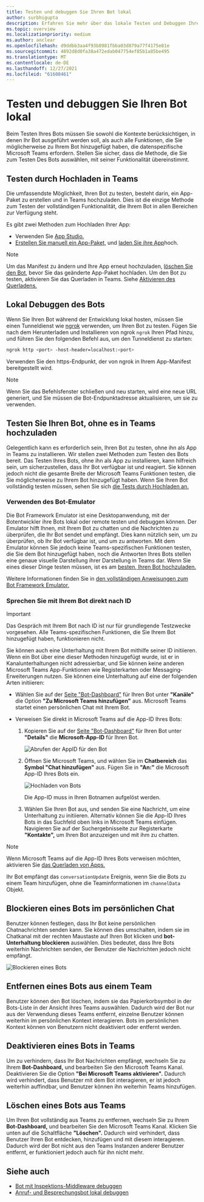 ```yaml
---
title: Testen und debuggen Sie Ihren Bot lokal
author: surbhigupta
description: Erfahren Sie mehr über das lokale Testen und Debuggen Ihres Bots mit einer IDE innerhalb Teams Umgebung über Querladen, außerhalb Teams mithilfe des Bot-Emulators und durch direktes Gespräch mit Ihrem Bot.
ms.topic: overview
ms.localizationpriority: medium
ms.author: anclear
ms.openlocfilehash: d9ddbb3aa4f93b8981fbba03d879a77f4175e81e
ms.sourcegitcommit: 4892d8d0fa38a472edab047754ef85b1a85be495
ms.translationtype: MT
ms.contentlocale: de-DE
ms.lasthandoff: 12/27/2021
ms.locfileid: "61608461"
---
```

# <a name="test-and-debug-your-bot-locally"></a>Testen und debuggen Sie Ihren Bot lokal

Beim Testen Ihres Bots müssen Sie sowohl die Kontexte berücksichtigen, in denen Ihr Bot ausgeführt werden soll, als auch alle Funktionen, die Sie möglicherweise zu Ihrem Bot hinzugefügt haben, die datenspezifische Microsoft Teams erfordern. Stellen Sie sicher, dass die Methode, die Sie zum Testen Des Bots auswählen, mit seiner Funktionalität übereinstimmt.

## <a name="test-by-uploading-to-teams"></a>Testen durch Hochladen in Teams

Die umfassendste Möglichkeit, Ihren Bot zu testen, besteht darin, ein App-Paket zu erstellen und in Teams hochzuladen. Dies ist die einzige Methode zum Testen der vollständigen Funktionalität, die Ihrem Bot in allen Bereichen zur Verfügung steht.

Es gibt zwei Methoden zum Hochladen Ihrer App:

* Verwenden Sie [App Studio.](~/concepts/build-and-test/app-studio-overview.md)
* [Erstellen Sie manuell ein App-Paket,](~/concepts/build-and-test/apps-package.md) und [laden Sie ihre App](~/concepts/deploy-and-publish/apps-upload.md)hoch.

> [!NOTE]
> Um das Manifest zu ändern und Ihre App erneut hochzuladen, [löschen Sie den Bot,](#delete-a-bot-from-teams) bevor Sie das geänderte App-Paket hochladen.
> Um den Bot zu testen, aktivieren Sie das Querladen in Teams. Siehe [Aktivieren des Querladens.](/concepts/build-and-test/prepare-your-o365-tenant#enable-custom-teams-apps-and-turn-on-custom-app-uploading)

## <a name="debug-your-bot-locally"></a>Lokal Debuggen des Bots

Wenn Sie Ihren Bot während der Entwicklung lokal hosten, müssen Sie einen Tunneldienst wie [ngrok](https://ngrok.com/) verwenden, um Ihren Bot zu testen. Fügen Sie nach dem Herunterladen und Installieren von ngrok `ngrok` Ihren Pfad hinzu, und führen Sie den folgenden Befehl aus, um den Tunneldienst zu starten:

```bash
ngrok http <port> -host-header=localhost:<port>
```

Verwenden Sie den https-Endpunkt, der von ngrok in Ihrem App-Manifest bereitgestellt wird.

> [!NOTE]
> Wenn Sie das Befehlsfenster schließen und neu starten, wird eine neue URL generiert, und Sie müssen die Bot-Endpunktadresse aktualisieren, um sie zu verwenden.

## <a name="test-your-bot-without-uploading-to-teams"></a>Testen Sie Ihren Bot, ohne es in Teams hochzuladen

Gelegentlich kann es erforderlich sein, Ihren Bot zu testen, ohne ihn als App in Teams zu installieren. Wir stellen zwei Methoden zum Testen des Bots bereit. Das Testen Ihres Bots, ohne ihn als App zu installieren, kann hilfreich sein, um sicherzustellen, dass Ihr Bot verfügbar ist und reagiert. Sie können jedoch nicht die gesamte Breite der Microsoft Teams Funktionen testen, die Sie möglicherweise zu Ihrem Bot hinzugefügt haben. Wenn Sie Ihren Bot vollständig testen müssen, sehen Sie sich [die Tests durch Hochladen an.](#test-by-uploading-to-teams)

### <a name="use-the-bot-emulator"></a>Verwenden des Bot-Emulator

Die Bot Framework Emulator ist eine Desktopanwendung, mit der Botentwickler ihre Bots lokal oder remote testen und debuggen können. Der Emulator hilft Ihnen, mit Ihrem Bot zu chatten und die Nachrichten zu überprüfen, die Ihr Bot sendet und empfängt. Dies kann nützlich sein, um zu überprüfen, ob Ihr Bot verfügbar ist, und um zu antworten. Mit dem Emulator können Sie jedoch keine Teams-spezifischen Funktionen testen, die Sie dem Bot hinzugefügt haben, noch die Antworten Ihres Bots stellen eine genaue visuelle Darstellung ihrer Darstellung in Teams dar. Wenn Sie eines dieser Dinge testen müssen, ist es am [besten, Ihren Bot hochzuladen.](#test-by-uploading-to-teams)

Weitere Informationen finden Sie in [den vollständigen Anweisungen zum Bot Framework Emulator.](/azure/bot-service/bot-service-debug-emulator?view=azure-bot-service-4.0&preserve-view=true)

### <a name="talk-to-your-bot-directly-by-id"></a>Sprechen Sie mit Ihrem Bot direkt nach ID

> [!Important]
> Das Gespräch mit Ihrem Bot nach ID ist nur für grundlegende Testzwecke vorgesehen. Alle Teams-spezifischen Funktionen, die Sie Ihrem Bot hinzugefügt haben, funktionieren nicht.

Sie können auch eine Unterhaltung mit Ihrem Bot mithilfe seiner ID initiieren. Wenn ein Bot über eine dieser Methoden hinzugefügt wurde, ist er in Kanalunterhaltungen nicht adressierbar, und Sie können keine anderen Microsoft Teams App-Funktionen wie Registerkarten oder Messaging-Erweiterungen nutzen. Sie können eine Unterhaltung auf eine der folgenden Arten initiieren:

* Wählen Sie auf der [Seite "Bot-Dashboard"](https://dev.botframework.com/bots) für Ihren Bot unter **"Kanäle"** die Option **"Zu Microsoft Teams hinzufügen"** aus. Microsoft Teams startet einen persönlichen Chat mit Ihrem Bot.

* Verweisen Sie direkt in Microsoft Teams auf die App-ID Ihres Bots:
   1. Kopieren Sie auf der [Seite "Bot-Dashboard"](https://dev.botframework.com/bots) für Ihren Bot unter **"Details"** die **Microsoft-App-ID** für Ihren Bot.
  
      ![Abrufen der AppID für den Bot](~/assets/images/bots_appid_botframework.png)
  
   2. Öffnen Sie Microsoft Teams, und wählen Sie im **Chatbereich** das **Symbol "Chat hinzufügen"** aus. Fügen Sie in **"An:"** die Microsoft App-ID Ihres Bots ein.
  
      ![Hochladen von Bots](~/assets/images/bots_uploading.png)

      Die App-ID muss in Ihren Botnamen aufgelöst werden.

   3. Wählen Sie Ihren Bot aus, und senden Sie eine Nachricht, um eine Unterhaltung zu initiieren.
      Alternativ können Sie die App-ID Ihres Bots in das Suchfeld oben links in Microsoft Teams einfügen. Navigieren Sie auf der Suchergebnisseite zur Registerkarte **"Kontakte",** um Ihren Bot anzuzeigen und mit ihm zu chatten.

> [!Note]
> Wenn Microsoft Teams auf die App-ID Ihres Bots verweisen möchten, aktivieren Sie [das Querladen von Apps.](/microsoftteams/platform/concepts/build-and-test/prepare-your-o365-tenant#enable-custom-teams-apps-and-turn-on-custom-app-uploading)      

Ihr Bot empfängt das `conversationUpdate` Ereignis, wenn Sie die Bots zu einem Team hinzufügen, ohne die Teaminformationen im `channelData` Objekt.

## <a name="block-a-bot-in-personal-chat"></a>Blockieren eines Bots im persönlichen Chat

Benutzer können festlegen, dass Ihr Bot keine persönlichen Chatnachrichten senden kann. Sie können dies umschalten, indem sie im Chatkanal mit der rechten Maustaste auf Ihren Bot klicken und **bot-Unterhaltung blockieren** auswählen. Dies bedeutet, dass Ihre Bots weiterhin Nachrichten senden, der Benutzer die Nachrichten jedoch nicht empfängt.

![Blockieren eines Bots](~/assets/images/bots/botdisable.png)

## <a name="remove-a-bot-from-a-team"></a>Entfernen eines Bots aus einem Team

Benutzer können den Bot löschen, indem sie das Papierkorbsymbol in der Bots-Liste in der Ansicht ihres Teams auswählen. Dadurch wird der Bot nur aus der Verwendung dieses Teams entfernt, einzelne Benutzer können weiterhin im persönlichen Kontext interagieren. Bots im persönlichen Kontext können von Benutzern nicht deaktiviert oder entfernt werden.

## <a name="disable-a-bot-in-teams"></a>Deaktivieren eines Bots in Teams

Um zu verhindern, dass Ihr Bot Nachrichten empfängt, wechseln Sie zu Ihrem **Bot-Dashboard,** und bearbeiten Sie den Microsoft Teams Kanal. Deaktivieren Sie die Option **"Bei Microsoft Teams aktivieren".** Dadurch wird verhindert, dass Benutzer mit dem Bot interagieren, er ist jedoch weiterhin auffindbar, und Benutzer können ihn weiterhin Teams hinzufügen.

## <a name="delete-a-bot-from-teams"></a>Löschen eines Bots aus Teams

Um Ihren Bot vollständig aus Teams zu entfernen, wechseln Sie zu Ihrem **Bot-Dashboard,** und bearbeiten Sie den Microsoft Teams Kanal. Klicken Sie unten auf die Schaltfläche **"Löschen".** Dadurch wird verhindert, dass Benutzer Ihren Bot entdecken, hinzufügen und mit diesem interagieren. Dadurch wird der Bot nicht aus den Teams Instanzen anderer Benutzer entfernt, er funktioniert jedoch auch für ihn nicht mehr.

## <a name="see-also"></a>Siehe auch

* [Bot mit Inspektions-Middleware debuggen](/azure/bot-service/bot-service-debug-inspection-middleware)
* [Anruf- und Besprechungsbot lokal debuggen](~/bots/calls-and-meetings/debugging-local-testing-calling-meeting-bots.md)
